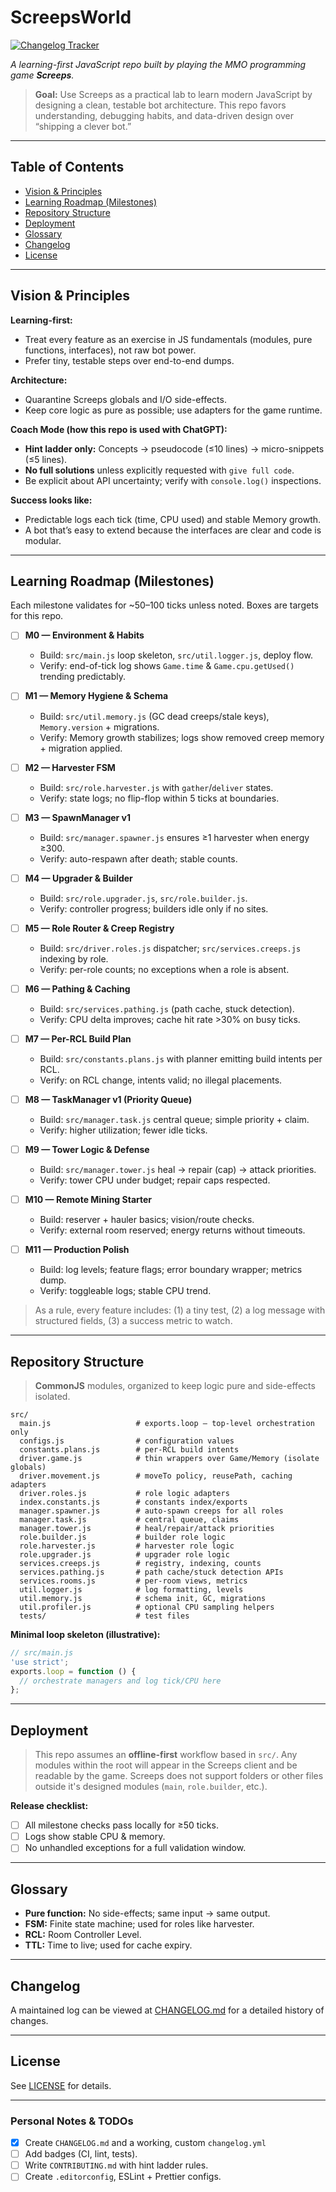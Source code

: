 # ScreepsWorld

[![Changelog Tracker](https://github.com/Ghostridr/ScreepsWorld/actions/workflows/changelog.yml/badge.svg?branch=master)](https://github.com/Ghostridr/ScreepsWorld/actions/workflows/changelog.yml)

*A learning-first JavaScript repo built by playing the MMO programming game **Screeps**.*

> **Goal:** Use Screeps as a practical lab to learn modern JavaScript by designing a clean, testable bot architecture. This repo favors understanding, debugging habits, and data-driven design over “shipping a clever bot.”

---

## Table of Contents

* [Vision & Principles](#vision--principles)
* [Learning Roadmap (Milestones)](#learning-roadmap-milestones)
* [Repository Structure](#repository-structure)
* [Deployment](#deployment)
* [Glossary](#glossary)
* [Changelog](#changelog)
* [License](#license)

---

## Vision & Principles

**Learning-first:**

* Treat every feature as an exercise in JS fundamentals (modules, pure functions, interfaces), not raw bot power.
* Prefer tiny, testable steps over end-to-end dumps.

**Architecture:**

* Quarantine Screeps globals and I/O side-effects.
* Keep core logic as pure as possible; use adapters for the game runtime.

**Coach Mode (how this repo is used with ChatGPT):**

* **Hint ladder only:** Concepts → pseudocode (≤10 lines) → micro-snippets (≤5 lines).
* **No full solutions** unless explicitly requested with `give full code`.
* Be explicit about API uncertainty; verify with `console.log()` inspections.

**Success looks like:**

* Predictable logs each tick (time, CPU used) and stable Memory growth.
* A bot that’s easy to extend because the interfaces are clear and code is modular.

---

## Learning Roadmap (Milestones)

Each milestone validates for ~50–100 ticks unless noted. Boxes are targets for this repo.

* [ ] **M0 — Environment & Habits**
  * Build: `src/main.js` loop skeleton, `src/util.logger.js`, deploy flow.
  * Verify: end-of-tick log shows `Game.time` & `Game.cpu.getUsed()` trending predictably.

* [ ] **M1 — Memory Hygiene & Schema**
  * Build: `src/util.memory.js` (GC dead creeps/stale keys), `Memory.version` + migrations.
  * Verify: Memory growth stabilizes; logs show removed creep memory + migration applied.

* [ ] **M2 — Harvester FSM**
  * Build: `src/role.harvester.js` with `gather`/`deliver` states.
  * Verify: state logs; no flip-flop within 5 ticks at boundaries.

* [ ] **M3 — SpawnManager v1**
  * Build: `src/manager.spawner.js` ensures ≥1 harvester when energy ≥300.
  * Verify: auto-respawn after death; stable counts.

* [ ] **M4 — Upgrader & Builder**
  * Build: `src/role.upgrader.js`, `src/role.builder.js`.
  * Verify: controller progress; builders idle only if no sites.

* [ ] **M5 — Role Router & Creep Registry**
  * Build: `src/driver.roles.js` dispatcher; `src/services.creeps.js` indexing by role.
  * Verify: per-role counts; no exceptions when a role is absent.

* [ ] **M6 — Pathing & Caching**
  * Build: `src/services.pathing.js` (path cache, stuck detection).
  * Verify: CPU delta improves; cache hit rate >30% on busy ticks.

* [ ] **M7 — Per-RCL Build Plan**
  * Build: `src/constants.plans.js` with planner emitting build intents per RCL.
  * Verify: on RCL change, intents valid; no illegal placements.

* [ ] **M8 — TaskManager v1 (Priority Queue)**
  * Build: `src/manager.task.js` central queue; simple priority + claim.
  * Verify: higher utilization; fewer idle ticks.

* [ ] **M9 — Tower Logic & Defense**
  * Build: `src/manager.tower.js` heal → repair (cap) → attack priorities.
  * Verify: tower CPU under budget; repair caps respected.

* [ ] **M10 — Remote Mining Starter**
  * Build: reserver + hauler basics; vision/route checks.
  * Verify: external room reserved; energy returns without timeouts.

* [ ] **M11 — Production Polish**
  * Build: log levels; feature flags; error boundary wrapper; metrics dump.
  * Verify: toggleable logs; stable CPU trend.

> As a rule, every feature includes: (1) a tiny test, (2) a log message with structured fields, (3) a success metric to watch.

---

## Repository Structure

> **CommonJS** modules, organized to keep logic pure and side-effects isolated.

```text
src/
  main.js                   # exports.loop — top-level orchestration only
  configs.js                # configuration values
  constants.plans.js        # per-RCL build intents
  driver.game.js            # thin wrappers over Game/Memory (isolate globals)
  driver.movement.js        # moveTo policy, reusePath, caching adapters
  driver.roles.js           # role logic adapters
  index.constants.js        # constants index/exports
  manager.spawner.js        # auto-spawn creeps for all roles
  manager.task.js           # central queue, claims
  manager.tower.js          # heal/repair/attack priorities
  role.builder.js           # builder role logic
  role.harvester.js         # harvester role logic
  role.upgrader.js          # upgrader role logic
  services.creeps.js        # registry, indexing, counts
  services.pathing.js       # path cache/stuck detection APIs
  services.rooms.js         # per-room views, metrics
  util.logger.js            # log formatting, levels
  util.memory.js            # schema init, GC, migrations
  util.profiler.js          # optional CPU sampling helpers
  tests/                    # test files
```

**Minimal loop skeleton (illustrative):**

```js
// src/main.js
'use strict';
exports.loop = function () {
  // orchestrate managers and log tick/CPU here
};
```

---

## Deployment

> This repo assumes an **offline-first** workflow based in `src/`. Any modules within the root will appear in the Screeps client and be readable by the game. Screeps does not support folders or other files outside it's designed modules (`main`, `role.builder`, etc.).

**Release checklist:**

* [ ] All milestone checks pass locally for ≥50 ticks.
* [ ] Logs show stable CPU & memory.
* [ ] No unhandled exceptions for a full validation window.

---

## Glossary

* **Pure function:** No side-effects; same input → same output.
* **FSM:** Finite state machine; used for roles like harvester.
* **RCL:** Room Controller Level.
* **TTL:** Time to live; used for cache expiry.

---

## Changelog

A maintained log can be viewed at [CHANGELOG.md](CHANGELOG.md) for a detailed history of changes.

---

## License

See [LICENSE](LICENSE) for details.

---

### Personal Notes & TODOs

* [x] Create `CHANGELOG.md` and a working, custom `changelog.yml`
* [ ] Add badges (CI, lint, tests).
* [ ] Write `CONTRIBUTING.md` with hint ladder rules.
* [ ] Create `.editorconfig`, ESLint + Prettier configs.
